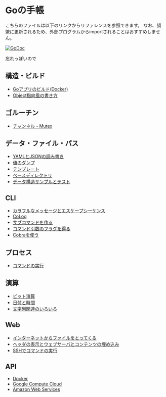 # Goの手帳

こちらのファイルは以下のリンクからリファレンスを参照できます。
なお、頻繁に更新されるため、外部プログラムからimportされることはおすすめしません。

[![GoDoc](https://godoc.org/github.com/mamemomonga/notebook-go?status.svg)](https://godoc.org/github.com/mamemomonga/notebook-go)

忘れっぽいので

## 構造・ビルド
* [Goアプリのビルド(Docker)](./build)
* [Object指向風の書き方](./objlike)

## ゴルーチン
* [チャンネル・Mutex](./goroutine/counter)

## データ・ファイル・パス
* [YAMLとJSONの読み書き](./yamljson)
* [値のダンプ](./dump)
* [テンプレート](./template)
* [ベースディレクトリ](./basedir)
* [データ構造サンプルとテスト](./pokemon-data)

## CLI
* [カラフルなメッセージとエスケープシーケンス](./cli/colormessage)
* [CoLog](./cli/colog)
* [サブコマンドを作る](./cli/subcommand)
* [コマンド引数のフラグを得る](./cli/flag)
* [Cobraを使う](./cli/cobra)

## プロセス
* [コマンドの実行](./runcommand)

## 演算
* [ビット演算](./bitoperation)
* [日付と時間](./datetime)
* [文字列関連のいろいろ](./strings)

## Web
* [インターネットからファイルをとってくる](./web/fetch)
* [ヘッダの表示とウェブサーバとコンテンツの埋め込み](./web/showheader)
* [SSHでコマンドの実行](./web/ssh)

## API
* [Docker](./api/docker)
* [Google Compute Cloud](./api/gce)
* [Amazon Web Services](./api/aws)

